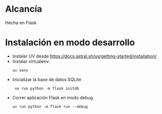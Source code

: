 # Alcancía

Hecha en Flask

# Instalación en modo desarrollo

- Instalar UV desde https://docs.astral.sh/uv/getting-started/installation/
- Instalar virtualenv:
    ```
    uv venv
    ```
- Inicializar la base de datos SQLite
    ```
     uv run python -m flask initdb
    ```
- Correr aplicación Flask en modo debug
    ```
    uv run python -m flask run --debug
    ```
